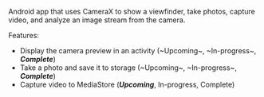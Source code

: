 Android app that uses CameraX to show a viewfinder, take photos, capture video, and analyze an image stream from the camera.

Features:
- Display the camera preview in an activity (~Upcoming~, ~In-progress~, ***Complete***)
- Take a photo and save it to storage (~Upcoming~, ~In-progress~, ***Complete***)
- Capture video to MediaStore (***Upcoming***, In-progress, Complete)
